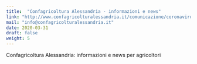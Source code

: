 ```yaml
---
title:  "Confagricoltura Alessandria - informazioni e news"
link: "http://www.confagricolturalessandria.it/comunicazione/coronavirus.asp"
mail: "info@confagricolturalessandria.it"
date: 2020-03-31
draft: false
weight: 5
---
```


Confagricoltura Alessandria: informazioni e news per agricoltori
